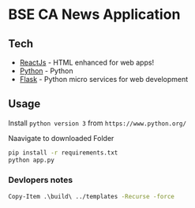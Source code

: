 # BSE CA News Application

## Tech

- [ReactJs](https://breakdance.github.io/breakdance/) - HTML enhanced for web apps!
- [Python](https://www.python.org/) - Python
- [Flask](https://flask.palletsprojects.com/) - Python micro services for web development

## Usage

Install `python version 3` from `https://www.python.org/`

Naavigate to downloaded Folder

```sh
pip install -r requirements.txt
python app.py
```

### Devlopers notes

```sh
Copy-Item .\build\ ../templates -Recurse -force
```
